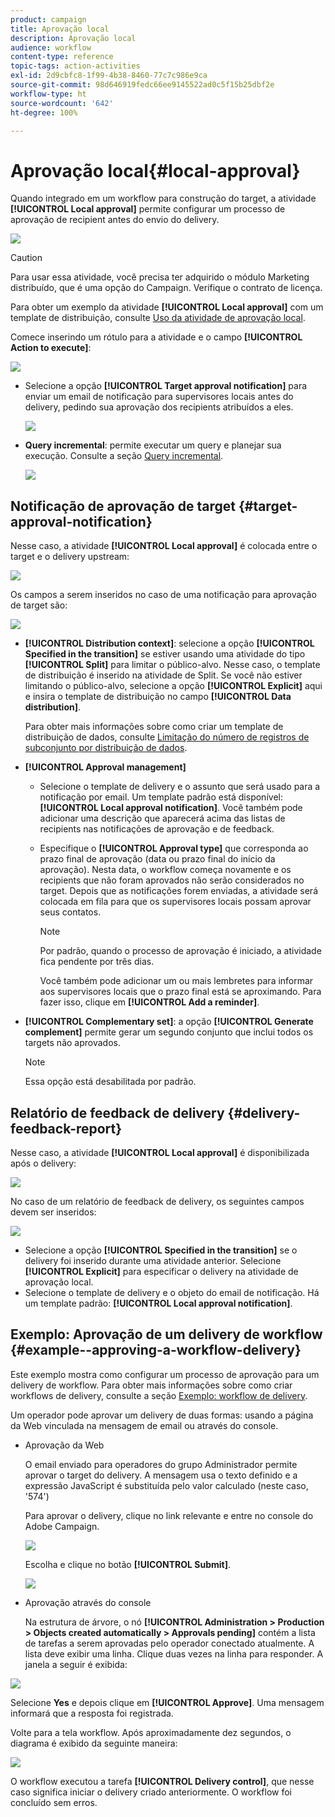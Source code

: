```yaml
---
product: campaign
title: Aprovação local
description: Aprovação local
audience: workflow
content-type: reference
topic-tags: action-activities
exl-id: 2d9cbfc8-1f99-4b38-8460-77c7c986e9ca
source-git-commit: 98d646919fedc66ee9145522ad0c5f15b25dbf2e
workflow-type: ht
source-wordcount: '642'
ht-degree: 100%

---
```


# Aprovação local{#local-approval}

Quando integrado em um workflow para construção do target, a atividade **[!UICONTROL Local approval]** permite configurar um processo de aprovação de recipient antes do envio do delivery.

![](assets/local_validation_0.png)

>[!CAUTION]
>
>Para usar essa atividade, você precisa ter adquirido o módulo Marketing distribuído, que é uma opção do Campaign. Verifique o contrato de licença.

Para obter um exemplo da atividade **[!UICONTROL Local approval]** com um template de distribuição, consulte [Uso da atividade de aprovação local](../../workflow/using/using-the-local-approval-activity.md).

Comece inserindo um rótulo para a atividade e o campo **[!UICONTROL Action to execute]**:

![](assets/local_validation_1.png)

* Selecione a opção **[!UICONTROL Target approval notification]** para enviar um email de notificação para supervisores locais antes do delivery, pedindo sua aprovação dos recipients atribuídos a eles.

   ![](assets/local_validation_intro_2.png)

* **Query incremental**: permite executar um query e planejar sua execução. Consulte a seção [Query incremental](../../workflow/using/incremental-query.md).

   ![](assets/local_validation_intro_3.png)

## Notificação de aprovação de target {#target-approval-notification}

Nesse caso, a atividade **[!UICONTROL Local approval]** é colocada entre o target e o delivery upstream:

![](assets/local_validation_2.png)

Os campos a serem inseridos no caso de uma notificação para aprovação de target são:

![](assets/local_validation_3.png)

* **[!UICONTROL Distribution context]**: selecione a opção **[!UICONTROL Specified in the transition]** se estiver usando uma atividade do tipo **[!UICONTROL Split]** para limitar o público-alvo. Nesse caso, o template de distribuição é inserido na atividade de Split. Se você não estiver limitando o público-alvo, selecione a opção **[!UICONTROL Explicit]** aqui e insira o template de distribuição no campo **[!UICONTROL Data distribution]**.

   Para obter mais informações sobre como criar um template de distribuição de dados, consulte [Limitação do número de registros de subconjunto por distribuição de dados](../../workflow/using/split.md#limiting-the-number-of-subset-records-per-data-distribution).

* **[!UICONTROL Approval management]**

   * Selecione o template de delivery e o assunto que será usado para a notificação por email. Um template padrão está disponível: **[!UICONTROL Local approval notification]**. Você também pode adicionar uma descrição que aparecerá acima das listas de recipients nas notificações de aprovação e de feedback.
   * Especifique o **[!UICONTROL Approval type]** que corresponda ao prazo final de aprovação (data ou prazo final do início da aprovação). Nesta data, o workflow começa novamente e os recipients que não foram aprovados não serão considerados no target. Depois que as notificações forem enviadas, a atividade será colocada em fila para que os supervisores locais possam aprovar seus contatos.

      >[!NOTE]
      >
      >Por padrão, quando o processo de aprovação é iniciado, a atividade fica pendente por três dias.

      Você também pode adicionar um ou mais lembretes para informar aos supervisores locais que o prazo final está se aproximando. Para fazer isso, clique em **[!UICONTROL Add a reminder]**.

* **[!UICONTROL Complementary set]**: a opção **[!UICONTROL Generate complement]** permite gerar um segundo conjunto que inclui todos os targets não aprovados.

   >[!NOTE]
   >
   >Essa opção está desabilitada por padrão.

## Relatório de feedback de delivery {#delivery-feedback-report}

Nesse caso, a atividade **[!UICONTROL Local approval]** é disponibilizada após o delivery:

![](assets/local_validation_4.png)

No caso de um relatório de feedback de delivery, os seguintes campos devem ser inseridos:

![](assets/local_validation_workflow_4.png)

* Selecione a opção **[!UICONTROL Specified in the transition]** se o delivery foi inserido durante uma atividade anterior. Selecione **[!UICONTROL Explicit]** para especificar o delivery na atividade de aprovação local.
* Selecione o template de delivery e o objeto do email de notificação. Há um template padrão: **[!UICONTROL Local approval notification]**.

## Exemplo: Aprovação de um delivery de workflow {#example--approving-a-workflow-delivery}

Este exemplo mostra como configurar um processo de aprovação para um delivery de workflow. Para obter mais informações sobre como criar workflows de delivery, consulte a seção [Exemplo: workflow de delivery](../../workflow/using/delivery.md#example--delivery-workflow).

Um operador pode aprovar um delivery de duas formas: usando a página da Web vinculada na mensagem de email ou através do console.

* Aprovação da Web

   O email enviado para operadores do grupo Administrador permite aprovar o target do delivery. A mensagem usa o texto definido e a expressão JavaScript é substituída pelo valor calculado (neste caso, &#39;574&#39;)

   Para aprovar o delivery, clique no link relevante e entre no console do Adobe Campaign.

   ![](assets/new-workflow-valid-webaccess.png)

   Escolha e clique no botão **[!UICONTROL Submit]**.

   ![](assets/new-workflow-valid-webaccess-confirm.png)

* Aprovação através do console

   Na estrutura de árvore, o nó **[!UICONTROL Administration > Production > Objects created automatically > Approvals pending]** contém a lista de tarefas a serem aprovadas pelo operador conectado atualmente. A lista deve exibir uma linha. Clique duas vezes na linha para responder. A janela a seguir é exibida:

![](assets/new-workflow-7.png)

Selecione **Yes** e depois clique em **[!UICONTROL Approve]**. Uma mensagem informará que a resposta foi registrada.

Volte para a tela workflow. Após aproximadamente dez segundos, o diagrama é exibido da seguinte maneira:

![](assets/new-workflow-8.png)

O workflow executou a tarefa **[!UICONTROL Delivery control]**, que nesse caso significa iniciar o delivery criado anteriormente. O workflow foi concluído sem erros.
